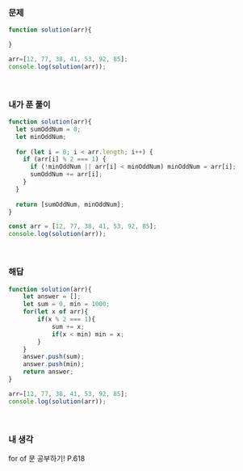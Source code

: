 ### 문제
```javascript
function solution(arr){

}

arr=[12, 77, 38, 41, 53, 92, 85];
console.log(solution(arr));
```

<br />

### 내가 푼 풀이
```javascript
function solution(arr){
  let sumOddNum = 0;
  let minOddNum;
  
  for (let i = 0; i < arr.length; i++) {
    if (arr[i] % 2 === 1) {
      if (!minOddNum || arr[i] < minOddNum) minOddNum = arr[i];
      sumOddNum += arr[i];
    }
  }
  
  return [sumOddNum, minOddNum];
}

const arr = [12, 77, 38, 41, 53, 92, 85];
console.log(solution(arr));
```

<br />

### 해답
```javascript
function solution(arr){
    let answer = [];
    let sum = 0, min = 1000;
    for(let x of arr){
        if(x % 2 === 1){
            sum += x;
            if(x < min) min = x;
        }
    }
    answer.push(sum);
    answer.push(min);     
    return answer;
}

arr=[12, 77, 38, 41, 53, 92, 85];
console.log(solution(arr));
```

<br />

### 내 생각
for of 문 공부하기! P.618